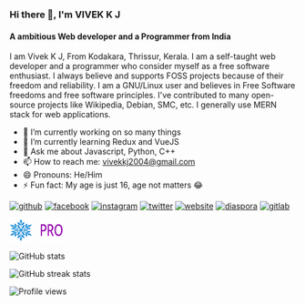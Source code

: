 ### Hi there 👋, I'm VIVEK K J
#### A ambitious Web developer and a Programmer from India
I am Vivek K J, From Kodakara, Thrissur, Kerala. I am a self-taught web developer and a programmer who consider myself as a free software enthusiast. I always believe and supports FOSS projects because of their freedom and reliability. I am a GNU/Linux user and believes in Free Software freedoms and free software principles. I've contributed to many open-source projects like Wikipedia, Debian, SMC, etc. I generally use MERN stack for web applications.

- 🔭 I’m currently working on so many things 
- 🌱 I’m currently learning Redux and VueJS 
- 💬 Ask me about Javascript, Python, C++ 
- 📫 How to reach me: vivekkj2004@gmail.com 
- 😄 Pronouns: He/Him 
- ⚡ Fun fact: My age is just 16, age not matters 😂 


[<img src='https://cdn.jsdelivr.net/npm/simple-icons@3.0.1/icons/github.svg' alt='github' height='40'>](https://github.com/vivekkj123)  [<img src='https://cdn.jsdelivr.net/npm/simple-icons@3.0.1/icons/facebook.svg' alt='facebook' height='40'>](https://www.facebook.com/iamvivekkj)  [<img src='https://cdn.jsdelivr.net/npm/simple-icons@3.0.1/icons/instagram.svg' alt='instagram' height='40'>](https://www.instagram.com/iamvivekkj/)  [<img src='https://cdn.jsdelivr.net/npm/simple-icons@3.0.1/icons/twitter.svg' alt='twitter' height='40'>](https://twitter.com/iamvivekkj)  [<img src='https://cdn.jsdelivr.net/npm/simple-icons@3.0.1/icons/icloud.svg' alt='website' height='40'>](www.vivekkj.me)  [<img src='https://cdn.jsdelivr.net/npm/simple-icons@3.0.1/icons/diaspora.svg' alt='diaspora' height='40'>](https://diasp.in/people/c4e6c5c034b60139369b28a1590f75bc)  [<img src='https://cdn.jsdelivr.net/npm/simple-icons@3.0.1/icons/gitlab.svg' alt='gitlab' height='40'>](gitlab.com/vivekkj)  

<a href='https://archiveprogram.github.com/'><img src='https://raw.githubusercontent.com/acervenky/animated-github-badges/master/assets/acbadge.gif' width='40' height='40'></a> <a href='https://github.com/pricing'><img src='https://raw.githubusercontent.com/acervenky/animated-github-badges/master/assets/pro.gif' width='40' height='40'></a> 

![GitHub stats](https://github-readme-stats.vercel.app/api?username=vivekkj123&show_icons=true)  

![GitHub streak stats](https://github-readme-streak-stats.herokuapp.com/?user=vivekkj123)  

![Profile views](https://gpvc.arturio.dev/vivekkj123)  
